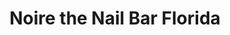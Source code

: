 ---
title: "Noire the Nail Bar Florida"
url: /west-palm-beach/noire-the-nail-bar-florida/
shop: Kosmetik
---
